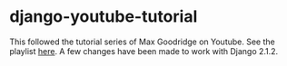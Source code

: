 # django-youtube-tutorial

This followed the tutorial series of Max Goodridge on Youtube.
See the playlist [here](https://www.youtube.com/playlist?list=PLw02n0FEB3E3VSHjyYMcFadtQORvl1Ssj).
A few changes have been made to work with Django 2.1.2.
